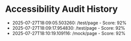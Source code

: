 # Accessibility Audit History

- 2025-07-27T18:09:05.503260: /test/page - Score: 92%
- 2025-07-27T18:09:17.954830: /test/page - Score: 92%
- 2025-07-27T18:10:19.109116: /mock/page - Score: 92%

